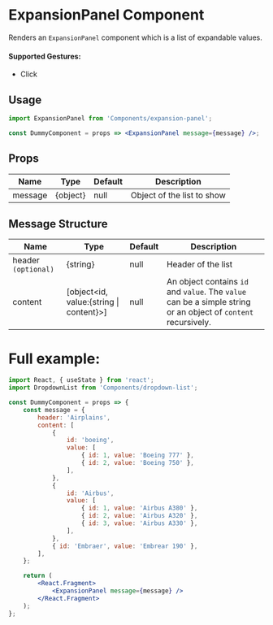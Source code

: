 # ExpansionPanel Component

Renders an `ExpansionPanel` component which is a list of expandable values.

#### Supported Gestures:

-   Click

## Usage

```jsx
import ExpansionPanel from 'Components/expansion-panel';

const DummyComponent = props => <ExpansionPanel message={message} />;
```

## Props

| Name    | Type     | Default | Description                |
| ------- | -------- | ------- | -------------------------- |
| message | {object} | null    | Object of the list to show |

## Message Structure

| Name                | Type                                    | Default | Description                                                                                                    |
| ------------------- | --------------------------------------- | ------- | -------------------------------------------------------------------------------------------------------------- |
| header `(optional)` | {string}                                | null    | Header of the list                                                                                             |
| content             | [object<id, value:{string \| content}>] | null    | An object contains `id` and `value`. The `value` can be a simple string or an object of `content` recursively. |

# Full example:

```jsx
import React, { useState } from 'react';
import DropdownList from 'Components/dropdown-list';

const DummyComponent = props => {
    const message = {
        header: 'Airplains',
        content: [
            {
                id: 'boeing',
                value: [
                    { id: 1, value: 'Boeing 777' },
                    { id: 2, value: 'Boeing 750' },
                ],
            },
            {
                id: 'Airbus',
                value: [
                    { id: 1, value: 'Airbus A380' },
                    { id: 2, value: 'Airbus A320' },
                    { id: 3, value: 'Airbus A330' },
                ],
            },
            { id: 'Embraer', value: 'Embrear 190' },
        ],
    };

    return (
        <React.Fragment>
            <ExpansionPanel message={message} />
        </React.Fragment>
    );
};
```
